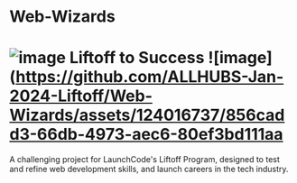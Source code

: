 # Web-Wizards 
# ![image](https://github.com/ALLHUBS-Jan-2024-Liftoff/Web-Wizards/assets/124016737/856cadd3-66db-4973-aec6-80ef3bd111aa) Liftoff to Success ![image](https://github.com/ALLHUBS-Jan-2024-Liftoff/Web-Wizards/assets/124016737/856cadd3-66db-4973-aec6-80ef3bd111aa

 A challenging project for LaunchCode's Liftoff Program, designed to test and refine web development skills, and launch careers in the tech industry.
